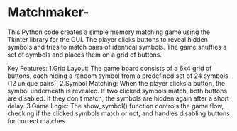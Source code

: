 # Matchmaker-
This Python code creates a simple memory matching game using the Tkinter library for the GUI. The player clicks buttons to reveal hidden symbols and tries to match pairs of identical symbols. The game shuffles a set of symbols and places them on a grid of buttons.


Key Features:
1.Grid Layout: The game board consists of a 6x4 grid of buttons, each hiding a random symbol from a predefined set of 24 symbols (12 unique pairs).
2.Symbol Matching: When the player clicks a button, the symbol underneath is revealed. If two clicked symbols match, both buttons are disabled. If they don't match, the symbols are hidden again after a short delay.
3.Game Logic: The show_symbol() function controls the game flow, checking if the clicked symbols match or not, and handles disabling buttons for correct matches.

